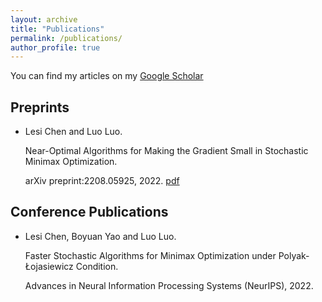 ```yaml
---
layout: archive
title: "Publications"
permalink: /publications/
author_profile: true
---
```


You can find my articles on my [Google Scholar](https://scholar.google.com/citations?user=ynGzhugAAAAJ&hl=en&oi=ao)

## Preprints

* Lesi Chen and Luo Luo. 

  Near-Optimal Algorithms for Making the Gradient Small in Stochastic Minimax Optimization.  
  
  arXiv preprint:2208.05925, 2022.     [pdf](https://arxiv.org/pdf/2208.05925.pdf)
  

## Conference Publications
* Lesi Chen, Boyuan Yao and Luo Luo.

  Faster Stochastic Algorithms for Minimax Optimization under Polyak-Łojasiewicz Condition.
  
  Advances in Neural Information Processing Systems (NeurIPS), 2022.
